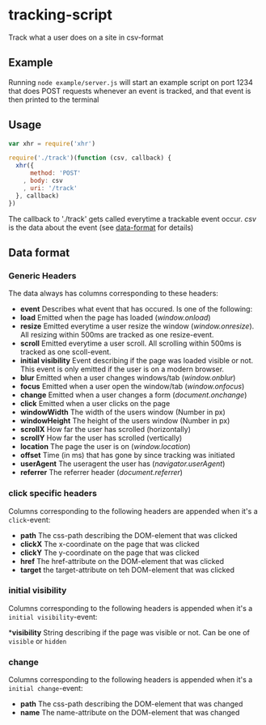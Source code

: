 # tracking-script

Track what a user does on a site in csv-format

## Example

Running `node example/server.js` will start an example script on port 1234 that does POST requests whenever an event is tracked, and that event is then printed to the terminal

## Usage

```js
var xhr = require('xhr')

require('./track')(function (csv, callback) {
  xhr({
      method: 'POST'
    , body: csv
    , uri: '/track'
  }, callback)
})
```

The callback to './track' gets called everytime a trackable event occur. _csv_ is the data about the event (see [data-format](#data-format) for details)

## Data format

### Generic Headers

The data always has columns corresponding to these headers:

* __event__ Describes what event that has occured. Is one of the following:
 * __load__ Emitted when the page has loaded (_window.onload_)
 * __resize__ Emitted everytime a user resize the window (_window.onresize_). All resizing within 500ms are tracked as one resize-event.
 * __scroll__ Emitted everytime a user scroll. All scrolling within 500ms is tracked as one scoll-event.
 * __initial visibility__ Event describing if the page was loaded visible or not. This event is only emitted if the user is on a modern browser.
 * __blur__ Emitted when a user changes windows/tab (_window.onblur_)
 * __focus__ Emitted when a user open the window/tab (_window.onfocus_)
 * __change__ Emitted when a user changes a form (_document.onchange_)
 * __click__ Emitted when a user clicks on the page
* __windowWidth__ The width of the users window (Number in px)
* __windowHeight__ The height of the users window (Number in px)
* __scrollX__ How far the user has scrolled (horizontally)
* __scrollY__ How far the user has scrolled (vertically)
* __location__ The page the user is on (_window.location_)
* __offset__ Time (in ms) that has gone by since tracking was initiated
* __userAgent__ The useragent the user has (_navigator.userAgent_)
* __referrer__ The referrer header (_document.referrer_)

### click specific headers

Columns corresponding to the following headers are appended when it's a `click`-event:

* __path__ The css-path describing the DOM-element that was clicked
* __clickX__ The x-coordinate on the page that was clicked
* __clickY__ The y-coordinate on the page that was clicked
* __href__ The href-attribute on the DOM-element that was clicked
* __target__ the target-attribute on teh DOM-element that was clicked

### initial visibility

Columns corresponding to the following headers is appended when it's a `initial visibility`-event:

*__visibility__ String describing if the page was visible or not. Can be one of `visible` or `hidden`

### change

Columns corresponding to the following headers is appended when it's a `initial change`-event:

* __path__ The css-path describing the DOM-element that was changed
* __name__ The name-attribute on the DOM-element that was changed